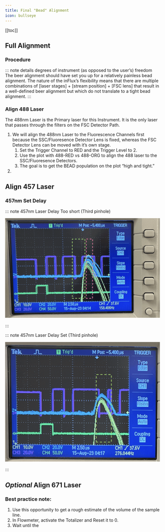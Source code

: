 ```yaml
---
title: Final "Bead" Alignment
icon: bullseye
---
```




<!-- Reference Links -->
<!-- Usage -->
<!-- [img-label]: ./assets/filename.png -->
<!-- ![Caption Text][img-label] -->
<!-- Assets -->

<!-- URLs -->
[img-457-delay-low]: ./assets/img-457/ifm-startup-main-003-scope-457-delay-too-low.png
[img-457-delay-set]: ./assets/img-457/ifm-startup-main-004-scope-457-delay-set.png
<!-- End Ref Links -->


[[toc]]

## Full Alignment

### Procedure

::: note details degrees of instrument (as opposed to the user’s) freedom
The beer alignment should have set you up for a relatively painless bead alignment. The nature of the inFlux’s flexibility means that there are multiple combinations of [laser stages] + [stream position] + [FSC lens] that result in a well-defined beer alignment but which do not translate to a tight bead alignment. 
:::



### Align 488 Laser

The 488nm Laser is the Primary laser for this Instrument. It is the only laser that passes through the filters on the FSC Detector Path.

1.  We will align the 488nm Laser to the Fluorescence Channels first because the SSC/Fluoresence Detector Lens is fixed, whereas the FSC Detector Lens can be moved with it’s own stage.
    1.  Set the Trigger Channel to RED and the Trigger Level to 2.
    2.  Use the plot with 488-RED vs 488-ORG to align the 488 laser to the SSC/Fluoresence Detectors.
    3.  The goal is to get the BEAD population on the plot “high and tight.”
2.  


## Align 457 Laser


### 457nm Set Delay

::: note 457nm Laser Delay Too short (Third pinhole)

![Oscilliscope View for 457nm Delay Value too low][img-457-delay-low]

:::

::: note 457nm Laser Delay Set (Third pinhole)

![Oscilliscope View for 457nm Delay Set][img-457-delay-set]

:::



## *Optional* Align 671 Laser
 
### Best practice note: 
 1.  Use this opportunity to get a rough estimate of the volume of the sample line.
 4.  In Flowmeter, activate the Totalizer and Reset it to 0. 
 5.  Wait until the 